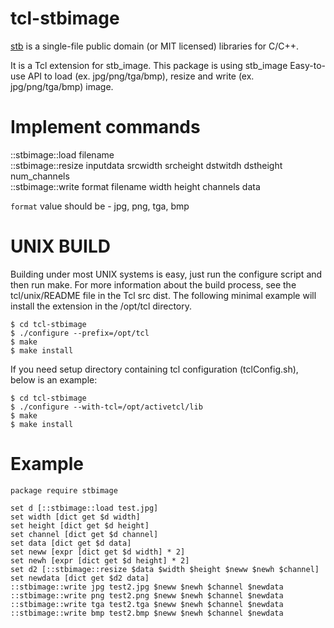 tcl-stbimage
=====

[stb](https://github.com/nothings/stb) is a single-file public domain 
(or MIT licensed) libraries for C/C++.

It is a Tcl extension for stb_image. This package is using stb_image Easy-to-use
API to load (ex. jpg/png/tga/bmp), resize and write (ex. jpg/png/tga/bmp) image.


Implement commands
=====

::stbimage::load filename   
::stbimage::resize inputdata srcwidth srcheight dstwitdh dstheight num_channels  
::stbimage::write format filename width height channels data  

`format` value should be -
jpg, png, tga, bmp


UNIX BUILD
=====

Building under most UNIX systems is easy, just run the configure script
and then run make. For more information about the build process, see
the tcl/unix/README file in the Tcl src dist. The following minimal
example will install the extension in the /opt/tcl directory.

    $ cd tcl-stbimage
    $ ./configure --prefix=/opt/tcl
    $ make
    $ make install
	
If you need setup directory containing tcl configuration (tclConfig.sh),
below is an example:

    $ cd tcl-stbimage
    $ ./configure --with-tcl=/opt/activetcl/lib
    $ make
    $ make install


Example
=====

	package require stbimage

	set d [::stbimage::load test.jpg]
	set width [dict get $d width]
	set height [dict get $d height]
	set channel [dict get $d channel]
	set data [dict get $d data]
	set neww [expr [dict get $d width] * 2]
	set newh [expr [dict get $d height] * 2]
	set d2 [::stbimage::resize $data $width $height $neww $newh $channel]
	set newdata [dict get $d2 data]
	::stbimage::write jpg test2.jpg $neww $newh $channel $newdata
	::stbimage::write png test2.png $neww $newh $channel $newdata
	::stbimage::write tga test2.tga $neww $newh $channel $newdata
	::stbimage::write bmp test2.bmp $neww $newh $channel $newdata

